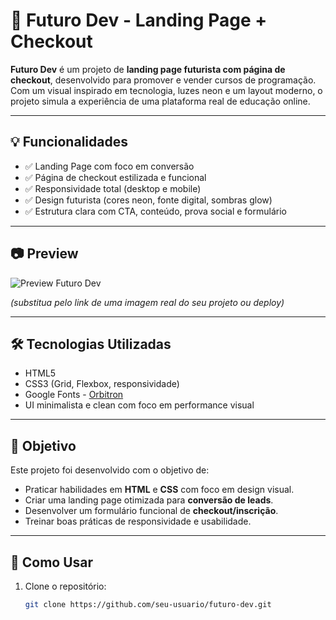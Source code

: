 # 🚀 Futuro Dev - Landing Page + Checkout

**Futuro Dev** é um projeto de **landing page futurista com página de checkout**, desenvolvido para promover e vender cursos de programação. Com um visual inspirado em tecnologia, luzes neon e um layout moderno, o projeto simula a experiência de uma plataforma real de educação online.

---

## 💡 Funcionalidades

- ✅ Landing Page com foco em conversão
- ✅ Página de checkout estilizada e funcional
- ✅ Responsividade total (desktop e mobile)
- ✅ Design futurista (cores neon, fonte digital, sombras glow)
- ✅ Estrutura clara com CTA, conteúdo, prova social e formulário

---

## 📷 Preview

<img src="https://via.placeholder.com/800x400?text=Futuro+Dev+Landing+Page+Preview" alt="Preview Futuro Dev">

*(substitua pelo link de uma imagem real do seu projeto ou deploy)*

---

## 🛠️ Tecnologias Utilizadas

- HTML5
- CSS3 (Grid, Flexbox, responsividade)
- Google Fonts - [Orbitron](https://fonts.google.com/specimen/Orbitron)
- UI minimalista e clean com foco em performance visual

---

## 🎯 Objetivo

Este projeto foi desenvolvido com o objetivo de:

- Praticar habilidades em **HTML** e **CSS** com foco em design visual.
- Criar uma landing page otimizada para **conversão de leads**.
- Desenvolver um formulário funcional de **checkout/inscrição**.
- Treinar boas práticas de responsividade e usabilidade.

---

## 🚀 Como Usar

1. Clone o repositório:
   ```bash
   git clone https://github.com/seu-usuario/futuro-dev.git
